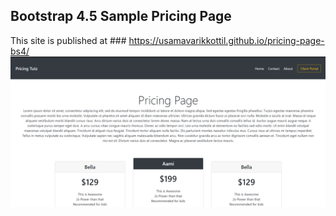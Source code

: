 ## Bootstrap 4.5 Sample Pricing Page
This site is published at ### https://usamavarikkottil.github.io/pricing-page-bs4/
![Design Screenshot View](screenshot.png)
